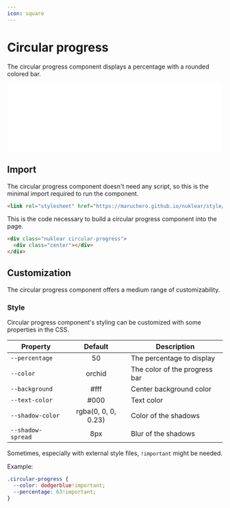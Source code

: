 ```yaml
---
icon: square
---
```

# Circular progress

The circular progress component displays a percentage with a rounded colored bar.

<style>
  iframe {
    width: 100%;
    aspect-ratio: 19/6;
    height: max-content;
    border: 0;
  }
</style>
<iframe src="../../demos/circular-progress.html" title="Circular progress demo"></iframe>
<br/>

## Import

The circular progress component doesn't need any script, so this is the minimal import required to run the component.

```html
<link rel="stylesheet" href="https://maruchero.github.io/nuklear/style/circular-progress.css">
```

This is the code necessary to build a circular progress component into the page.

```html
<div class="nuklear circular-progress">
  <div class="center"></div>
</div>
```

## Customization

The circular progress component offers a medium range of customizability.

### Style

Circular progress component's styling can be customized with some properties in the CSS.

Property | Default | Description
---|:---:|---
`--percentage` | 50 | The percentage to display
`--color` | orchid | The color of the progress bar
`--background` | #fff | Center background color
`--text-color` | #000 | Text color
`--shadow-color` | rgba(0, 0, 0, 0.23) | Color of the shadows
`--shadow-spread` | 8px | Blur of the shadows

Sometimes, especially with external style files, `!important` might be needed.

Example:
```css
.circular-progress {
  --color: dodgerblue!important;
  --percentage: 63!important;
}
```
